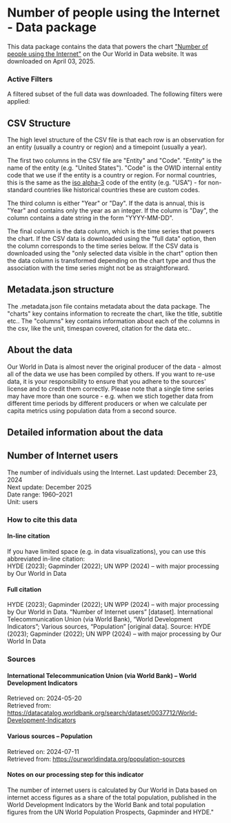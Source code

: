 # Number of people using the Internet - Data package

This data package contains the data that powers the chart ["Number of people using the Internet"](https://ourworldindata.org/grapher/number-of-internet-users?v=1&csvType=full&useColumnShortNames=false) on the Our World in Data website. It was downloaded on April 03, 2025.

### Active Filters

A filtered subset of the full data was downloaded. The following filters were applied:

## CSV Structure

The high level structure of the CSV file is that each row is an observation for an entity (usually a country or region) and a timepoint (usually a year).

The first two columns in the CSV file are "Entity" and "Code". "Entity" is the name of the entity (e.g. "United States"). "Code" is the OWID internal entity code that we use if the entity is a country or region. For normal countries, this is the same as the [iso alpha-3](https://en.wikipedia.org/wiki/ISO_3166-1_alpha-3) code of the entity (e.g. "USA") - for non-standard countries like historical countries these are custom codes.

The third column is either "Year" or "Day". If the data is annual, this is "Year" and contains only the year as an integer. If the column is "Day", the column contains a date string in the form "YYYY-MM-DD".

The final column is the data column, which is the time series that powers the chart. If the CSV data is downloaded using the "full data" option, then the column corresponds to the time series below. If the CSV data is downloaded using the "only selected data visible in the chart" option then the data column is transformed depending on the chart type and thus the association with the time series might not be as straightforward.

## Metadata.json structure

The .metadata.json file contains metadata about the data package. The "charts" key contains information to recreate the chart, like the title, subtitle etc.. The "columns" key contains information about each of the columns in the csv, like the unit, timespan covered, citation for the data etc..

## About the data

Our World in Data is almost never the original producer of the data - almost all of the data we use has been compiled by others. If you want to re-use data, it is your responsibility to ensure that you adhere to the sources' license and to credit them correctly. Please note that a single time series may have more than one source - e.g. when we stich together data from different time periods by different producers or when we calculate per capita metrics using population data from a second source.

## Detailed information about the data


## Number of Internet users
The number of individuals using the Internet.
Last updated: December 23, 2024  
Next update: December 2025  
Date range: 1960–2021  
Unit: users  


### How to cite this data

#### In-line citation
If you have limited space (e.g. in data visualizations), you can use this abbreviated in-line citation:  
HYDE (2023); Gapminder (2022); UN WPP (2024) – with major processing by Our World in Data

#### Full citation
HYDE (2023); Gapminder (2022); UN WPP (2024) – with major processing by Our World in Data. “Number of Internet users” [dataset]. International Telecommunication Union (via World Bank), “World Development Indicators”; Various sources, “Population” [original data].
Source: HYDE (2023); Gapminder (2022); UN WPP (2024) – with major processing by Our World In Data

### Sources

#### International Telecommunication Union (via World Bank) – World Development Indicators
Retrieved on: 2024-05-20  
Retrieved from: https://datacatalog.worldbank.org/search/dataset/0037712/World-Development-Indicators  

#### Various sources – Population
Retrieved on: 2024-07-11  
Retrieved from: https://ourworldindata.org/population-sources  

#### Notes on our processing step for this indicator
The number of internet users is calculated by Our World in Data based on internet access figures as a share of the total population, published in the World Development Indicators by the World Bank and total population figures from the UN World Population Prospects, Gapminder and HYDE."


    